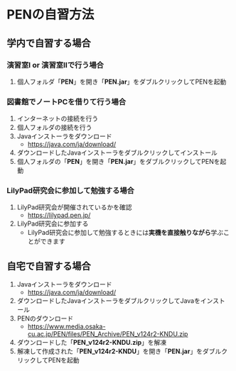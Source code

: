 # PENの自習方法

## 学内で自習する場合

### 演習室I or 演習室IIで行う場合

1. 個人フォルダ「**PEN**」を開き「**PEN.jar**」をダブルクリックしてPENを起動


### 図書館でノートPCを借りて行う場合

1. インターネットの接続を行う
2. 個人フォルダの接続を行う
3. Javaインストーラをダウンロード
	- https://java.com/ja/download/
4. ダウンロードしたJavaインストーラをダブルクリックしてインストール
5. 個人フォルダの「**PEN**」を開き「**PEN.jar**」をダブルクリックしてPENを起動


### LilyPad研究会に参加して勉強する場合

1. LilyPad研究会が開催されているかを確認
	- https://lilypad.pen.jp/
2. LilyPad研究会に参加する
	- LilyPad研究会に参加して勉強するときには**実機を直接触りながら**学ぶことができます


## 自宅で自習する場合

1. Javaインストーラをダウンロード
	- https://java.com/ja/download/
2. ダウンロードしたJavaインストーラをダブルクリックしてJavaをインストール
3. PENのダウンロード
	- https://www.media.osaka-cu.ac.jp/PEN/files/PEN_Archive/PEN_v124r2-KNDU.zip
4. ダウンロードした「**PEN_v124r2-KNDU.zip**」を解凍
5. 解凍して作成された「**PEN_v124r2-KNDU**」を開き「**PEN.jar**」をダブルクリックしてPENを起動
